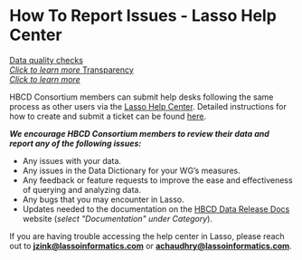# How To Report Issues - Lasso Help Center

<div class="pill-center">
  <a href="../../#data-quality-checks" target="_blank" class="pill-link-wrapper">
    <span class="pill-link">
      <span class="tooltip"><i class="fa-solid fa-clipboard-check" style="color: #6300d3;"></i><span class="tooltiptext">Data quality checks<br><i>Click to learn more</i></span></span>
    </span>
  </a>
  <a href="../../#transparency" target="_blank" class="pill-link-wrapper">
    <span class="pill-link">
      <span class="tooltip"><i class="fa-solid fa-eye" style="color: #6300d3;"></i><span class="tooltiptext">Transparency<br><i>Click to learn more</i></span></span>
    </span>
  </a>
</div>

HBCD Consortium members can submit help desks following the same process as other users via the [Lasso Help Center](https://nbdc-datashare.lassoinformatics.com/help-center). Detailed instructions for how to create and submit a ticket can be found [here](https://nbdc.lassoinformatics.com/issue-tracker).

***We encourage HBCD Consortium members to review their data and report any of the following issues:***

- Any issues with your data.
- Any issues in the Data Dictionary for your WG’s measures.
- Any feedback or feature requests to improve the ease and effectiveness of querying and analyzing data. 
- Any bugs that you may encounter in Lasso.
- Updates needed to the documentation on the [HBCD Data Release Docs](https://docs.hbcdstudy.org/latest/) website (*select "Documentation" under Category*).

If you are having trouble accessing the help center in Lasso, please reach out to **jzink@lassoinformatics.com** or **achaudhry@lassoinformatics.com**.
